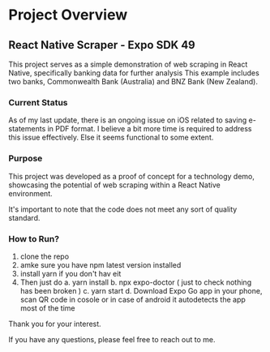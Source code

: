 # Project Overview

## React Native Scraper - Expo SDK 49

This project serves as a simple demonstration of web scraping in React Native, specifically banking data for further analysis This example includes two banks, Commonwealth Bank (Australia) and BNZ Bank (New Zealand).

### Current Status

As of my last update, there is an ongoing issue on iOS related to saving e-statements in PDF format. I believe a bit more time is required to address this issue effectively. Else it seems functional to some extent.


### Purpose

This project was developed as a proof of concept for a technology demo, showcasing the potential of web scraping within a React Native environment. 

It's important to note that the code does not meet any sort of quality standard. 

### How to Run?

1. clone the repo
2. amke sure you have npm latest version installed
3. install yarn if you don't hav eit 
4. Then just do
   a. yarn install
   b. npx expo-doctor ( just to check nothing has been broken )
   c. yarn start
   d. Download Expo Go app in your phone, scan QR code in cosole or in case of android it autodetects the app most of the time


Thank you for your interest.

If you have any questions, please feel free to reach out to me.
